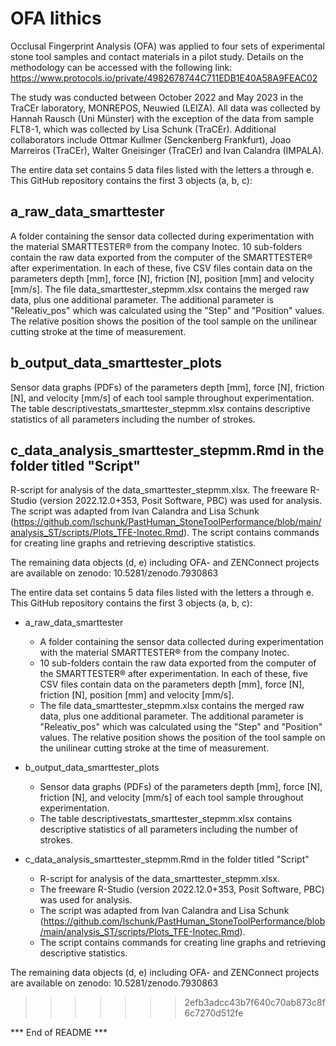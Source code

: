 # OFA lithics
Occlusal Fingerprint Analysis (OFA) was applied to four sets of experimental stone tool samples and contact materials in a pilot study. Details on the methodology can be accessed with the following link: https://www.protocols.io/private/4982678744C711EDB1E40A58A9FEAC02

The study was conducted between October 2022 and May 2023 in the TraCEr laboratory, MONREPOS, Neuwied (LEIZA). All data was collected by Hannah Rausch (Uni Münster) with the exception of the data from sample FLT8-1, which was collected by Lisa Schunk (TraCEr). Additional collaborators include Ottmar Kullmer (Senckenberg Frankfurt), Joao Marreiros (TraCEr), Walter Gneisinger (TraCEr) and Ivan Calandra (IMPALA).

The entire data set contains 5 data files listed with the letters a through e. This GitHub repository contains the first 3 objects (a, b, c):

## a_raw_data_smarttester

A folder containing the sensor data collected during experimentation with the material SMARTTESTER® from the company Inotec.
10 sub-folders contain the raw data exported from the computer of the SMARTTESTER® after experimentation. In each of these, five CSV files contain data on the parameters depth [mm], force [N], friction [N], position [mm] and velocity [mm/s].
The file data_smarttester_stepmm.xlsx contains the merged raw data, plus one additional parameter. The additional parameter is "Releativ_pos" which was calculated using the "Step" and "Position" values. The relative position shows the position of the tool sample on the unilinear cutting stroke at the time of measurement.

## b_output_data_smarttester_plots

Sensor data graphs (PDFs) of the parameters depth [mm], force [N], friction [N], and velocity [mm/s] of each tool sample throughout experimentation.
The table descriptivestats_smarttester_stepmm.xlsx contains descriptive statistics of all parameters including the number of strokes.

## c_data_analysis_smarttester_stepmm.Rmd in the folder titled "Script"

R-script for analysis of the data_smarttester_stepmm.xlsx.
The freeware R-Studio (version 2022.12.0+353, Posit Software, PBC) was used for analysis.
The script was adapted from Ivan Calandra and Lisa Schunk (https://github.com/lschunk/PastHuman_StoneToolPerformance/blob/main/analysis_ST/scripts/Plots_TFE-Inotec.Rmd).
The script contains commands for creating line graphs and retrieving descriptive statistics.

The remaining data objects (d, e) including OFA- and ZENConnect projects are available on zenodo: 10.5281/zenodo.7930863

The entire data set contains 5 data files listed with the letters a through e. 
This GitHub repository contains the first 3 objects (a, b, c):

- a_raw_data_smarttester
  - A folder containing the sensor data collected during experimentation with the material SMARTTESTER® from the company Inotec.
  - 10 sub-folders contain the raw data exported from the computer of the SMARTTESTER® after experimentation. In each of these, five CSV files contain data on the parameters depth [mm], force [N], friction [N], position [mm] and velocity [mm/s].
  - The file data_smarttester_stepmm.xlsx contains the merged raw data, plus one additional parameter. The additional parameter is "Releativ_pos" which was calculated using the "Step" and "Position" values. The relative position shows the position of the tool sample on the unilinear cutting stroke at the time of measurement.

- b_output_data_smarttester_plots
  - Sensor data graphs (PDFs) of the parameters depth [mm], force [N], friction [N], and velocity [mm/s] of each tool sample throughout experimentation.
  - The table descriptivestats_smarttester_stepmm.xlsx contains descriptive statistics of all parameters including the number of strokes.

- c_data_analysis_smarttester_stepmm.Rmd in the folder titled "Script"
  - R-script for analysis of the data_smarttester_stepmm.xlsx.
  - The freeware R-Studio (version 2022.12.0+353, Posit Software, PBC) was used for analysis.
  - The script was adapted from Ivan Calandra and Lisa Schunk (https://github.com/lschunk/PastHuman_StoneToolPerformance/blob/main/analysis_ST/scripts/Plots_TFE-Inotec.Rmd).
  - The script contains commands for creating line graphs and retrieving descriptive statistics.

The remaining data objects (d, e) including OFA- and ZENConnect projects are available on zenodo: 10.5281/zenodo.7930863 
>>>>>>> 2efb3adcc43b7f640c70ab873c8f6c7270d512fe

*** End of README ***
